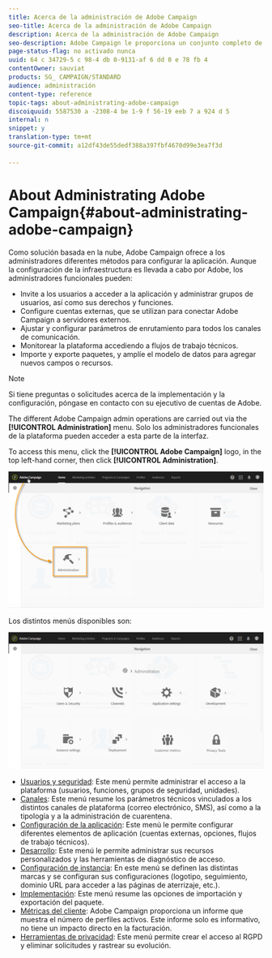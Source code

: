 ```yaml
---
title: Acerca de la administración de Adobe Campaign
seo-title: Acerca de la administración de Adobe Campaign
description: Acerca de la administración de Adobe Campaign
seo-description: Adobe Campaign le proporciona un conjunto completo de herramientas de administración. Descubra cómo administrar los usuarios y configurar los canales.
page-status-flag: no activado nunca
uuid: 64 c 34729-5 c 98-4 db 0-9131-af 6 dd 0 e 78 fb 4
contentOwner: sauviat
products: SG_ CAMPAIGN/STANDARD
audience: administración
content-type: reference
topic-tags: about-administrating-adobe-campaign
discoiquuid: 5587530 a -2308-4 be 1-9 f 56-19 eeb 7 a 924 d 5
internal: n
snippet: y
translation-type: tm+mt
source-git-commit: a12df43de55dedf388a397fbf4670d99e3ea7f3d

---
```



# About Administrating Adobe Campaign{#about-administrating-adobe-campaign}

Como solución basada en la nube, Adobe Campaign ofrece a los administradores diferentes métodos para configurar la aplicación. Aunque la configuración de la infraestructura es llevada a cabo por Adobe, los administradores funcionales pueden:

* Invite a los usuarios a acceder a la aplicación y administrar grupos de usuarios, así como sus derechos y funciones.
* Configure cuentas externas, que se utilizan para conectar Adobe Campaign a servidores externos.
* Ajustar y configurar parámetros de enrutamiento para todos los canales de comunicación.
* Monitorear la plataforma accediendo a flujos de trabajo técnicos.
* Importe y exporte paquetes, y amplíe el modelo de datos para agregar nuevos campos o recursos.

>[!NOTE]
>
>Si tiene preguntas o solicitudes acerca de la implementación y la configuración, póngase en contacto con su ejecutivo de cuentas de Adobe.

The different Adobe Campaign admin operations are carried out via the **[!UICONTROL Administration]** menu. Solo los administradores funcionales de la plataforma pueden acceder a esta parte de la interfaz.

To access this menu, click the **[!UICONTROL Adobe Campaign]** logo, in the top left-hand corner, then click **[!UICONTROL Administration]**.

![](assets/admin_overview.png)

Los distintos menús disponibles son:

![](assets/admin_overview2.png)

* [Usuarios y seguridad](../../administration/using/about-access-management.md): Este menú permite administrar el acceso a la plataforma (usuarios, funciones, grupos de seguridad, unidades).
* [Canales](../../administration/using/about-channel-configuration.md): Este menú resume los parámetros técnicos vinculados a los distintos canales de plataforma (correo electrónico, SMS), así como a la tipología y a la administración de cuarentena.
* [Configuración de la aplicación](../../administration/using/external-accounts.md): Este menú le permite configurar diferentes elementos de aplicación (cuentas externas, opciones, flujos de trabajo técnicos).
* [Desarrollo](../../developing/using/data-model-concepts.md): Este menú le permite administrar sus recursos personalizados y las herramientas de diagnóstico de acceso.
* [Configuración de instancia](../../administration/using/branding.md): En este menú se definen las distintas marcas y se configuran sus configuraciones (logotipo, seguimiento, dominio URL para acceder a las páginas de aterrizaje, etc.).
* [Implementación](../../automating/using/managing-packages.md): Este menú resume las opciones de importación y exportación del paquete.
* [Métricas del cliente](../../audiences/using/active-profiles.md): Adobe Campaign proporciona un informe que muestra el número de perfiles activos. Este informe solo es informativo, no tiene un impacto directo en la facturación.
* [Herramientas de privacidad](https://docs.campaign.adobe.com/doc/standard/getting_started/en/ACS_GDPR.html): Este menú permite crear el acceso al RGPD y eliminar solicitudes y rastrear su evolución.

